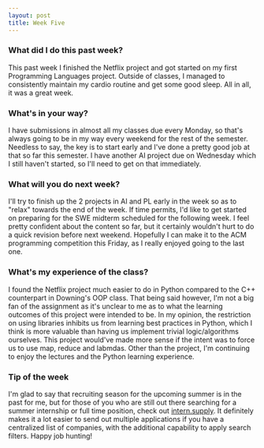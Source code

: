 ```yaml
---
layout: post
title: Week Five
---
```


### What did I do this past week?
This past week I finished the Netflix project and got started on my first Programming Languages project. Outside of classes, I managed to consistently maintain my cardio routine and get some good sleep. All in all, it was a great week. 

### What's in your way?
I have submissions in almost all my classes due every Monday, so that's always going to be in my way every weekend for the rest of the semester. Needless to say, the key is to start early and I've done a pretty good job at that so far this semester. I have another AI project due on Wednesday which I still haven't started, so I'll need to get on that immediately.

### What will you do next week?
I'll try to finish up the 2 projects in AI and PL early in the week so as to "relax" towards the end of the week. If time permits, I'd like to get started on preparing for the SWE midterm scheduled for the following week. I feel pretty confident about the content so far, but it certainly wouldn't hurt to do a quick revision before next weekend. Hopefully I can make it to the ACM programming competition this Friday, as I really enjoyed going to the last one.

### What's my experience of the class?
I found the Netflix project much easier to do in Python compared to the C++ counterpart in Downing's OOP class. That being said however, I'm not a big fan of the assignment as it's unclear to me as to what the learning outcomes of this project were intended to be. In my opinion, the restriction on using libraries inhibits us from learning best practices in Python, which I think is more valuable than having us implement trivial logic/algorithms ourselves. This project would've made more sense if the intent was to force us to use map, reduce and labmdas.
Other than the project, I'm continuing to enjoy the lectures and the Python learning experience.

### Tip of the week
I'm glad to say that recruiting season for the upcoming summer is in the past for me, but for those of you who are still out there searching for a summer internship or full time position, check out [intern.supply](http://www.intern.supply). It definitely makes it a lot easier to send out multiple applications if you have a centralized list of companies, with the additional capability to apply search filters. Happy job hunting!
